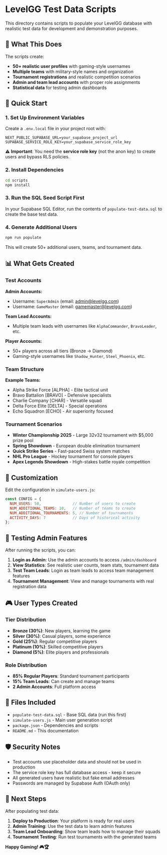 # LevelGG Test Data Scripts

This directory contains scripts to populate your LevelGG database with realistic test data for development and demonstration purposes.

## 🎯 What This Does

The scripts create:
- **50+ realistic user profiles** with gaming-style usernames
- **Multiple teams** with military-style names and organization
- **Tournament registrations** and realistic competition scenarios  
- **Admin and team lead accounts** with proper role assignments
- **Statistical data** for testing admin dashboards

## 🚀 Quick Start

### 1. Set Up Environment Variables

Create a `.env.local` file in your project root with:

```env
NEXT_PUBLIC_SUPABASE_URL=your_supabase_project_url
SUPABASE_SERVICE_ROLE_KEY=your_supabase_service_role_key
```

⚠️ **Important**: You need the **service role key** (not the anon key) to create users and bypass RLS policies.

### 2. Install Dependencies

```bash
cd scripts
npm install
```

### 3. Run the SQL Seed Script First

In your Supabase SQL Editor, run the contents of `populate-test-data.sql` to create the base test data.

### 4. Generate Additional Users

```bash
npm run populate
```

This will create 50+ additional users, teams, and tournament data.

## 📊 What Gets Created

### Test Accounts

**Admin Accounts:**
- Username: `SuperAdmin` (email: admin@levelgg.com)
- Username: `GameMaster` (email: gamemaster@levelgg.com)

**Team Lead Accounts:**
- Multiple team leads with usernames like `AlphaCommander`, `BravoLeader`, etc.

**Player Accounts:**
- 50+ players across all tiers (Bronze → Diamond)
- Gaming-style usernames like `Shadow_Hunter`, `Steel_Phoenix`, etc.

### Team Structure

**Example Teams:**
- Alpha Strike Force [ALPHA] - Elite tactical unit
- Bravo Battalion [BRAVO] - Defensive specialists  
- Charlie Company [CHAR] - Versatile squad
- Delta Force Elite [DELTA] - Special operations
- Echo Squadron [ECHO] - Air superiority focused

### Tournament Scenarios

- **Winter Championship 2025** - Large 32v32 tournament with $5,000 prize pool
- **Spring Showdown** - European double elimination tournament
- **Quick Strike Series** - Fast-paced Swiss system matches
- **NHL Pro League** - Hockey tournament for console players
- **Apex Legends Showdown** - High-stakes battle royale competition

## 🔧 Customization

Edit the configuration in `simulate-users.js`:

```javascript
const CONFIG = {
  NUM_USERS: 50,              // Number of users to create
  NUM_ADDITIONAL_TEAMS: 10,   // Number of teams to create
  NUM_ADDITIONAL_TOURNAMENTS: 5, // Number of tournaments
  ACTIVITY_DAYS: 7            // Days of historical activity
};
```

## 🧪 Testing Admin Features

After running the scripts, you can:

1. **Login as Admin**: Use the admin accounts to access `/admin/dashboard`
2. **View Statistics**: See realistic user counts, team stats, tournament data
3. **Test Team Leads**: Login as team leads to access team management features
4. **Tournament Management**: View and manage tournaments with real registration data

## 🎮 User Types Created

### Tier Distribution
- **Bronze (30%)**: New players, learning the game
- **Silver (30%)**: Casual players, some experience  
- **Gold (25%)**: Regular competitive players
- **Platinum (10%)**: Skilled competitive players
- **Diamond (5%)**: Elite players and professionals

### Role Distribution
- **85% Regular Players**: Standard tournament participants
- **15% Team Leads**: Can create and manage teams
- **2 Admin Accounts**: Full platform access

## 📝 Files Included

- `populate-test-data.sql` - Base SQL data (run this first)
- `simulate-users.js` - Main user generation script
- `package.json` - Dependencies and scripts
- `README.md` - This documentation

## 🛡️ Security Notes

- Test accounts use placeholder data and should not be used in production
- The service role key has full database access - keep it secure
- All generated users have realistic but fake email addresses
- Passwords are managed by Supabase Auth (OAuth only)

## 🎯 Next Steps

After populating test data:

1. **Deploy to Production**: Your platform is ready for real users
2. **Admin Training**: Use the test data to learn admin features
3. **Team Lead Onboarding**: Show team leads how to manage their squads
4. **Tournament Testing**: Run test tournaments with the generated teams

**Happy Gaming! 🎮🏆**